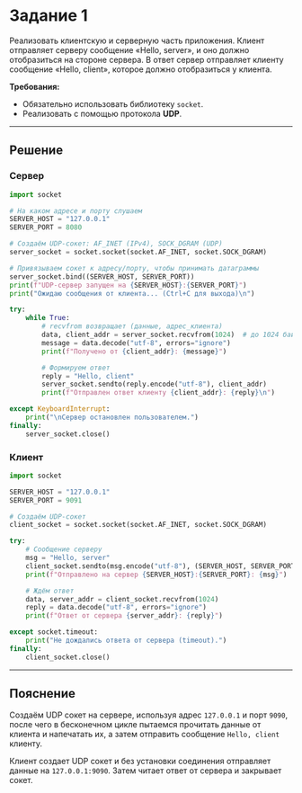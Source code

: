# Задание 1

Реализовать клиентскую и серверную часть приложения. Клиент отправляет серверу сообщение «Hello, server», и оно должно отобразиться на стороне сервера. В ответ сервер отправляет клиенту сообщение «Hello, client», которое должно отобразиться у клиента.

**Требования:**
- Обязательно использовать библиотеку `socket`.
- Реализовать с помощью протокола **UDP**.

---

## Решение

### Сервер
```python
import socket

# На каком адресе и порту слушаем
SERVER_HOST = "127.0.0.1"  
SERVER_PORT = 8080        

# Создаём UDP-сокет: AF_INET (IPv4), SOCK_DGRAM (UDP)
server_socket = socket.socket(socket.AF_INET, socket.SOCK_DGRAM)

# Привязываем сокет к адресу/порту, чтобы принимать датаграммы
server_socket.bind((SERVER_HOST, SERVER_PORT))
print(f"UDP-сервер запущен на {SERVER_HOST}:{SERVER_PORT}")
print("Ожидаю сообщения от клиента... (Ctrl+C для выхода)\n")

try:
    while True:
        # recvfrom возвращает (данные, адрес_клиента)
        data, client_addr = server_socket.recvfrom(1024)  # до 1024 байт
        message = data.decode("utf-8", errors="ignore")
        print(f"Получено от {client_addr}: {message}")

        # Формируем ответ
        reply = "Hello, client"
        server_socket.sendto(reply.encode("utf-8"), client_addr)
        print(f"Отправлен ответ клиенту {client_addr}: {reply}\n")

except KeyboardInterrupt:
    print("\nСервер остановлен пользователем.")
finally:
    server_socket.close()
```

### Клиент
```python
import socket

SERVER_HOST = "127.0.0.1"
SERVER_PORT = 9091

# Создаём UDP-сокет
client_socket = socket.socket(socket.AF_INET, socket.SOCK_DGRAM)

try:
    # Сообщение серверу
    msg = "Hello, server"
    client_socket.sendto(msg.encode("utf-8"), (SERVER_HOST, SERVER_PORT))
    print(f"Отправлено на сервер {SERVER_HOST}:{SERVER_PORT}: {msg}")

    # Ждём ответ
    data, server_addr = client_socket.recvfrom(1024)
    reply = data.decode("utf-8", errors="ignore")
    print(f"Ответ от сервера {server_addr}: {reply}")

except socket.timeout:
    print("Не дождались ответа от сервера (timeout).")
finally:
    client_socket.close()
```

---

## Пояснение

Создаём UDP сокет на сервере, используя адрес `127.0.0.1` и порт `9090`, после чего в бесконечном цикле пытаемся прочитать данные от
клиента и напечатать их, а затем отправить сообщение `Hello, client` клиенту.

Клиент создает UDP сокет и без установки соединения отправляет данные на `127.0.0.1:9090`. Затем читает ответ от сервера и закрывает сокет.
